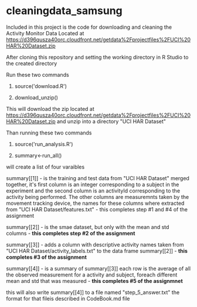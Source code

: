 # cleaningdata_samsung

Included in this project is the code for downloading and cleaning the Activity Monitor Data Located at https://d396qusza40orc.cloudfront.net/getdata%2Fprojectfiles%2FUCI%20HAR%20Dataset.zip 

After cloning this repository and setting the working directory in R Studio to the created directory

Run these two commands

1. source('download.R')

2. download_unzip()

This will download the zip located at https://d396qusza40orc.cloudfront.net/getdata%2Fprojectfiles%2FUCI%20HAR%20Dataset.zip and unzip into a directory "UCI HAR Dataset"

Than running these two commands

1. source('run_analysis.R')

2. summary<-run_all()

will create a list of four varaibles 

summary[[1]] - is the training and test data from "UCI HAR Dataset" merged together, it's first column is an integer corresponding to a subject in the experiment and the second column is an activityId corresponding to the activity being performed. The other columns are measuremnts taken by the movement tracking device, the names for these columns where extracted from "UCI HAR Dataset/features.txt" - this completes step #1 and #4 of the assignment

summary[[2]] - is the smae dataset, but only with the mean and std columns - **this completes step #2 of the assignment**

summary[[3]] - adds a column with descriptive activity names taken from "UCI HAR Dataset/activity_labels.txt" to the data frame summary[[2]] - **this completes #3 of the assignment**

summary[[4]] - is a summary of summary[[3]] each row is the average of all the observed measurement for a activity and subject, foreach different mean and std that was measured - **this completes #5 of the assignmnet**


this will also write summary[[4]] to a file named "step_5_answer.txt" the format for that fileis described in CodeBook.md file